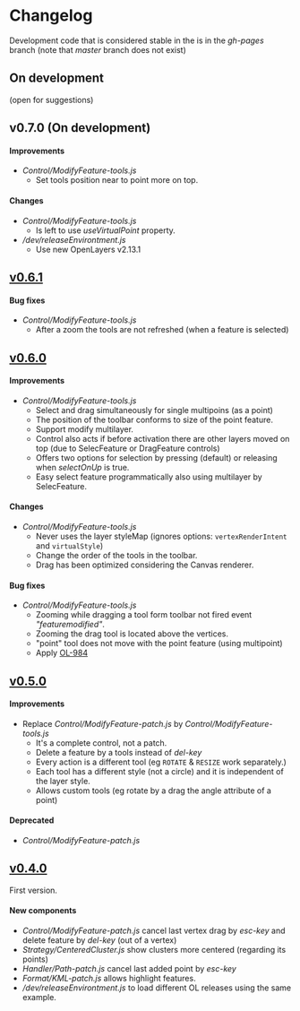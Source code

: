 Changelog
=========

Development code that is considered stable in the is in the *gh-pages* branch (note that *master* branch does not exist)


On development
--------------

(open for suggestions)


v0.7.0 (On development)
-----------------------

#### Improvements
 * *Control/ModifyFeature-tools.js*
   * Set tools position near to point more on top.

#### Changes
 * *Control/ModifyFeature-tools.js*
   * Is left to use *useVirtualPoint* property.
 * */dev/releaseEnvirontment.js*
   * Use new OpenLayers v2.13.1


[v0.6.1](https://github.com/jorix/OL-Ragbag/tree/v0.6.1)
--------------------------------------------------------

#### Bug fixes
 * *Control/ModifyFeature-tools.js*
   * After a zoom the tools are not refreshed (when a feature is selected)


[v0.6.0](https://github.com/jorix/OL-Ragbag/tree/v0.6.0)
--------------------------------------------------------

#### Improvements
 * *Control/ModifyFeature-tools.js*
   * Select and drag simultaneously for single multipoins (as a point)
   * The position of the toolbar conforms to size of the point feature.
   * Support modify multilayer.
   * Control also acts if before activation there are other layers moved on top (due to SelecFeature or DragFeature controls)
   * Offers two options for selection by pressing (default) or releasing when *selectOnUp* is true.
   * Easy select feature programmatically also using multilayer by SelecFeature.

#### Changes
 * *Control/ModifyFeature-tools.js*
   * Never uses the layer styleMap (ignores options: `vertexRenderIntent` and `virtualStyle`)
   * Change the order of the tools in the toolbar.
   * Drag has been optimized considering the Canvas renderer.

#### Bug fixes
 * *Control/ModifyFeature-tools.js*
   * Zooming while dragging a tool form toolbar not fired event *"featuremodified"*.
   * Zooming the drag tool is located above the vertices.
   * "point" tool does not move with the point feature (using multipoint)
   * Apply [OL-984](https://github.com/openlayers/openlayers/pull/984)


[v0.5.0](https://github.com/jorix/OL-Ragbag/tree/v0.5.0)
--------------------------------------------------------

#### Improvements
 * Replace *Control/ModifyFeature-patch.js* by *Control/ModifyFeature-tools.js*
   * It's a complete control, not a patch.
   * Delete a feature by a tools instead of *del-key*
   * Every action is a different tool (eg `ROTATE` & `RESIZE` work separately.)
   * Each tool has a different style (not a circle) and it is independent of the layer style.
   * Allows custom tools (eg rotate by a drag the angle attribute of a point)

#### Deprecated
 * *Control/ModifyFeature-patch.js*


[v0.4.0](https://github.com/jorix/OL-Ragbag/tree/v0.4.0)
--------------------------------------------------------

First version.

#### New components
 * *Control/ModifyFeature-patch.js* cancel last vertex drag by *esc-key* and delete feature by *del-key* (out of a vertex)
 * *Strategy/CenteredCluster.js* show clusters more centered (regarding its points)
 * *Handler/Path-patch.js* cancel last added point by *esc-key*
 * *Format/KML-patch.js* allows highlight features.
 * */dev/releaseEnvirontment.js* to load different OL releases using the same example.
